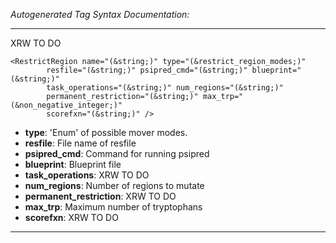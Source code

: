 _Autogenerated Tag Syntax Documentation:_

---
XRW TO DO

```
<RestrictRegion name="(&string;)" type="(&restrict_region_modes;)"
        resfile="(&string;)" psipred_cmd="(&string;)" blueprint="(&string;)"
        task_operations="(&string;)" num_regions="(&string;)"
        permanent_restriction="(&string;)" max_trp="(&non_negative_integer;)"
        scorefxn="(&string;)" />
```

-   **type**: 'Enum' of possible mover modes.
-   **resfile**: File name of resfile
-   **psipred_cmd**: Command for running psipred
-   **blueprint**: Blueprint file
-   **task_operations**: XRW TO DO
-   **num_regions**: Number of regions to mutate
-   **permanent_restriction**: XRW TO DO
-   **max_trp**: Maximum number of tryptophans
-   **scorefxn**: XRW TO DO

---

